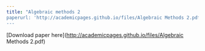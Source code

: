 ```yaml
---
title: "Algebraic methods 2
paperurl: 'http://academicpages.github.io/files/Algebraic Methods 2.pdf'
---
```

[Download paper here](http://academicpages.github.io/files/Algebraic Methods 2.pdf)

